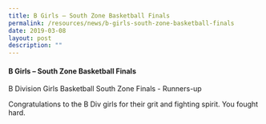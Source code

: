 ```yaml
---
title: B Girls – South Zone Basketball Finals
permalink: /resources/news/b-girls-south-zone-basketball-finals
date: 2019-03-08
layout: post
description: ""
---
```

#### B Girls – South Zone Basketball Finals

B Division Girls Basketball South Zone Finals - Runners-up

Congratulations to the B Div girls for their grit and fighting spirit. You fought hard.